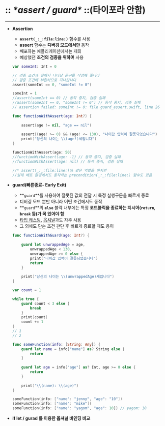 # :: ***\*assert / guard\**** ::(타이포라 안함)

------

- **Assertion**

  - **`assert(_:_:file:line:)`** 함수를 사용
  - **assert** 함수는 **디버깅 모드에서만** 동작
  - 배포하는 애플리케이션에서는 제외
  - 예상했던 **조건의 검증을 위하여** 사용

  ```swift
  var someInt: Int = 0
  
  // 검증 조건과 실패시 나타날 문구를 작성해 줍니다
  // 검증 조건에 부합하므로 지나갑니다
  assert(someInt == 0, "someInt != 0")
  
  someInt = 1
  //assert(someInt == 0) // 동작 중지, 검증 실패
  //assert(someInt == 0, "someInt != 0") // 동작 중지, 검증 실패
  // assertion failed: someInt != 0: file guard_assert.swift, line 26
  
  func functionWithAssert(age: Int?) {
      
      assert(age != nil, "age == nil")
      
      assert((age! >= 0) && (age! <= 130), "나이값 입력이 잘못되었습니다")
      print("당신의 나이는 \\(age!)세입니다")
  }
  
  functionWithAssert(age: 50)
  //functionWithAssert(age: -1) // 동작 중지, 검증 실패
  //functionWithAssert(age: nil) // 동작 중지, 검증 실패
  
  //* assert(_:_:file:line:)와 같은 역할을 하지만
  //실제 배포 환경에서도 동작하는 precondition(_:_:file:line:) 함수도 있음
  ```

- **guard(빠른종료- Early Exit)**

  - **`guard`**를 사용하여 잘못된 값의 전달 시 특정 실행구문을 빠르게 종료
  - 디버깅 모드 뿐만 아니라 어떤 조건에서도 동작
  - **`guard`**의 **`else`** 블럭 내부에는 특정 **코드블럭을 종료하는 지시어(`return`, `break` 등)가 꼭 있어야 함**
  - [타입 캐스팅](https://yagom.github.io/swift_basic/contents/17_type_casting/), [옵셔널](https://yagom.github.io/swift_basic/contents/07_optional/)과도 자주 사용
  - 그 외에도 단순 조건 판단 후 빠르게 종료할 때도 용이

  ```swift
  func functionWithGuard(age: Int?) {
      
      guard let unwrappedAge = age,
          unwrappedAge < 130,
          unwrappedAge >= 0 else {
          print("나이값 입력이 잘못되었습니다")
          return
      }
      
      print("당신의 나이는 \\(unwrappedAge)세입니다")
  }
  
  var count = 1
  
  while true {
      guard count < 3 else {
          break
      }
      print(count)
      count += 1
  }
  // 1
  // 2
  
  func someFunction(info: [String: Any]) {
      guard let name = info["name"] as? String else {
          return
      }
      
      guard let age = info["age"] as? Int, age >= 0 else {
          return
      }
      
      print("\\(name): \\(age)")
  }
  
  someFunction(info: ["name": "jenny", "age": "10"])
  someFunction(info: ["name": "mike"])
  someFunction(info: ["name": "yagom", "age": 10]) // yagom: 10
  ```

- **if let / gurad 를 이용한 옵셔널 바인딩 비교**